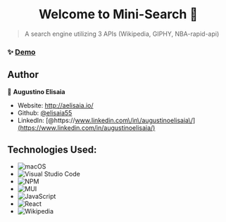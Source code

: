 
<h1 align="center">Welcome to Mini-Search 👋</h1>


> A search engine utilizing 3 APIs (Wikipedia, GIPHY, NBA-rapid-api)

### ✨ [Demo](https://search-mini.vercel.app/)



## Author

👤 **Augustino Elisaia**

* Website: http://aelisaia.io/
* Github: [@elisaia55](https://github.com/elisaia55)
* LinkedIn: [@https:\/\/www.linkedin.com\/in\/augustinoelisaia\/](https://www.linkedin.com/in/augustinoelisaia/)



## Technologies Used: 
* ![macOS](https://img.shields.io/badge/mac%20os-000000?style=for-the-badge&logo=macos&logoColor=F0F0F0)
* ![Visual Studio Code](https://img.shields.io/badge/Visual%20Studio%20Code-0078d7.svg?style=for-the-badge&logo=visual-studio-code&logoColor=white)
* ![NPM](https://img.shields.io/badge/NPM-%23000000.svg?style=for-the-badge&logo=npm&logoColor=white)
* ![MUI](https://img.shields.io/badge/MUI-%230081CB.svg?style=for-the-badge&logo=mui&logoColor=white)
* ![JavaScript](https://img.shields.io/badge/javascript-%23323330.svg?style=for-the-badge&logo=javascript&logoColor=%23F7DF1E)
* ![React](https://img.shields.io/badge/react-%2320232a.svg?style=for-the-badge&logo=react&logoColor=%2361DAFB)
* ![Wikipedia](https://img.shields.io/badge/Wikipedia-%23000000.svg?style=for-the-badge&logo=wikipedia&logoColor=white)
